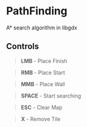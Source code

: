 # PathFinding
A* search algorithm in libgdx

##  Controls
> **LMB** - Place Finish

> **RMB** - Place Start

> **MMB** - Place Wall

> **SPACE** - Start searching

> **ESC** - Clear Map

> **X** - Remove Tile
